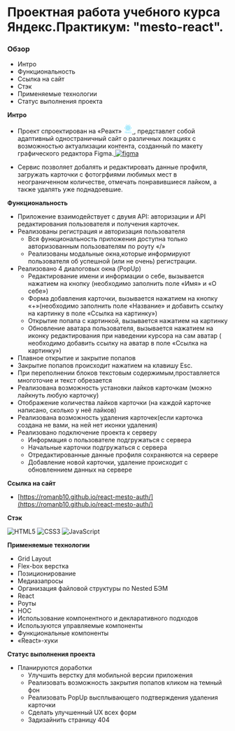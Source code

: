 # Проектная работа учебного курса Яндекс.Практикум: "mesto-react".

### Обзор

* Интро
* Функциональность
* Ссылка на сайт
* Стэк
* Применяемые технологии
* Статус выполнения проекта

**Интро**
* <p align="left"> Проект спроектирован на «Реакт» <a href="https://reactjs.org/" target="_blank" rel="noreferrer"> <img src="https://raw.githubusercontent.com/devicons/devicon/master/icons/react/react-original-wordmark.svg" alt="react" width="20" height="20"/> </a>, представлет собой адаптивный одностраничный сайт о различных локациях с возможностью актуализации контента, созданный по макету графического редактора Figma.<a href="https://www.figma.com/" target="_blank" rel="noreferrer"> <img src="https://www.vectorlogo.zone/logos/figma/figma-icon.svg" alt="figma" width="20" height="20"/> </a></p>
* Сервис позволяет добалять и редактировать данные профиля, загружать карточки с фотогрфиями любимых мест в неограниченном количестве, отмечать понравившиеся лайком, а также удалять уже поднадоевшие.

**Функциональность**
  - Приложение взаимодействует с двумя API: авторизации и API редактирования пользователя и получения карточек.
  - Реализованы регистрация и авторизация пользователя
     - Вся функциональность приложения доступна только авторизованным пользователям по роуту «/»
     - Реализованы модальные окна,которые информируют пользователя об успешной (или не очень) регистрации.
  - Реализовано 4 диалоговых окна (PopUp)
      - Редактирование имени и информации о себе, вызывается нажатием на кнопку (необходимо заполнить поле «Имя» и «О себе»)
      - Форма добавления карточки, вызывается нажатием на кнопку «+»(необходимо заполнить поле «Название» и добавить ссылку на картинку в поле «Ссылка на картинку»)
      - Открытие попапа с картинкой, вызывается нажатием на картинку
      - Обновление аватара пользователя, вызывается нажатием на иконку редактирования при наведении курсора на сам аватар ( необходимо добавить ссылку на аватар в поле «Ссылка на картинку»)
  - Плавное открытие и закрытие попапов
  - Закрытие попапов происходит нажатием на клавишу Esc.
  - При переполнении блоков текстовым содержимым,проставляется многоточие и текст обрезается
  - Реализована возможность установки лайков карточкам (можно лайкнуть любую карточку)
  - Отображение количества лайков карточки (на каждой карточке написано, сколько у неё лайков)
  - Реализована возможность удаления карточек(если карточка создана не вами, на ней нет иконки удаления)
  - Реализовано подключение проекта к серверу
      - Информация о пользователе подгружаться с сервера
      - Начальные карточки подгружаться с сервера
      - Отредактированные данные профиля сохраняются на сервере
      - Добавление новой карточки, удаление происходит с обновленнием данных на сервере

**Ссылка на сайт**
* [https://romanb10.github.io/react-mesto-auth/](https://romanb10.github.io/react-mesto-auth/)

**Стэк**

![HTML5](https://img.shields.io/badge/html5-%23E34F26.svg?style=for-the-badge&logo=html5&logoColor=white)
![CSS3](https://img.shields.io/badge/css3-%231572B6.svg?style=for-the-badge&logo=css3&logoColor=white)
![JavaScript](https://img.shields.io/badge/javascript-%23323330.svg?style=for-the-badge&logo=javascript&logoColor=%23F7DF1E)

**Применяемые технологии**
* Grid Layout
* Flex-box верстка
* Позиционирование
* Медиазапросы
* Организация файловой структуры по Nested БЭМ
* React
* Роуты
* HOC
* Использование компонентного и декларативного подходов
* Используются управляемые компоненты
* Функциональные компоненты
* «React»-хуки

**Статус выполнения проекта**
* Планируются доработки
    - Улучшить верстку для мобильной версии приложения 
    - Реализовать возможность закрытия попапов кликом на темный фон
    - Реализовать PopUp высплывающего подтверждения удаления карточки
    - Сделать улучшенный UX всех форм
    - Задизайнить страницу 404
